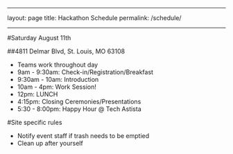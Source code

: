 ---
layout: page
title: Hackathon Schedule
permalink: /schedule/

-----
  
#Saturday August 11th  
  
##4811 Delmar Blvd, St. Louis, MO 63108 
  
  * Teams work throughout day  
  * 9am - 9:30am: Check-in/Registration/Breakfast  
  * 9:30am - 10am: Introduction  
  * 10am - 4pm: Work Session!  
  * 12pm: LUNCH  
  * 4:15pm: Closing Ceremonies/Presentations
  * 5:30 - 8:00pm: Happy Hour @ Tech Astista


  
#Site specific rules  
  * Notify event staff if trash needs to be emptied    
  * Clean up after yourself  
